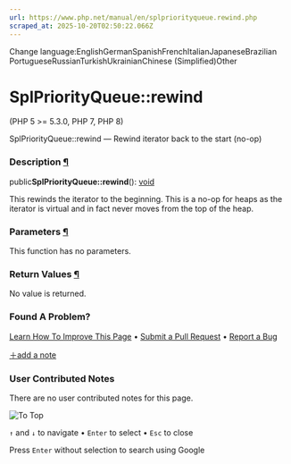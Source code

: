 ```yaml
---
url: https://www.php.net/manual/en/splpriorityqueue.rewind.php
scraped_at: 2025-10-20T02:50:22.066Z
---
```


Change language:EnglishGermanSpanishFrenchItalianJapaneseBrazilian PortugueseRussianTurkishUkrainianChinese (Simplified)Other

# SplPriorityQueue::rewind

(PHP 5 >= 5.3.0, PHP 7, PHP 8)

SplPriorityQueue::rewind — Rewind iterator back to the start (no-op)

### Description [¶](https://www.php.net/manual/en/splpriorityqueue.rewind.php\#refsect1-splpriorityqueue.rewind-description)

public**SplPriorityQueue::rewind**(): [void](https://www.php.net/manual/en/language.types.void.php)

This rewinds the iterator to the beginning. This is a no-op for heaps
as the iterator is virtual and in fact never moves from the top of the
heap.


### Parameters [¶](https://www.php.net/manual/en/splpriorityqueue.rewind.php\#refsect1-splpriorityqueue.rewind-parameters)

This function has no parameters.

### Return Values [¶](https://www.php.net/manual/en/splpriorityqueue.rewind.php\#refsect1-splpriorityqueue.rewind-returnvalues)

No value is returned.


### Found A Problem?

[Learn How To Improve This Page](https://github.com/php/doc-base/blob/master/README.md "This will take you to our contribution guidelines on GitHub")
•
[Submit a Pull Request](https://github.com/php/doc-en/blob/master/reference/spl/splpriorityqueue/rewind.xml)
•
[Report a Bug](https://github.com/php/doc-en/issues/new?body=From%20manual%20page:%20https:%2F%2Fphp.net%2Fsplpriorityqueue.rewind%0A%0A---)

[＋add a note](https://www.php.net/manual/add-note.php?sect=splpriorityqueue.rewind&repo=en&redirect=https://www.php.net/manual/en/splpriorityqueue.rewind.php)

### User Contributed Notes

There are no user contributed notes for this page.

![To Top](https://www.php.net/images/to-top@2x.png)

`↑` and `↓` to navigate •
`Enter` to select •
`Esc` to close


Press `Enter` without
selection to search using Google